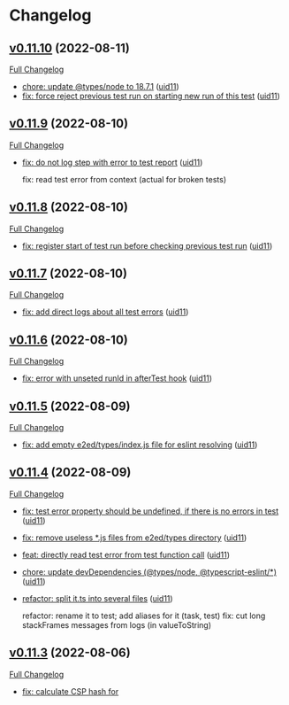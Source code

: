 # Changelog

## [v0.11.10](https://github.com/joomcode/e2ed/tree/v0.11.10) (2022-08-11)

[Full Changelog](https://github.com/joomcode/e2ed/compare/v0.11.9...v0.11.10)

- [chore: update @types/node to 18.7.1](https://github.com/joomcode/e2ed/commit/fe4c8bd1c6bb3b6749a03ee47f64c08ed662010b) ([uid11](https://github.com/uid11))
- [fix: force reject previous test run on starting new run of this test](https://github.com/joomcode/e2ed/commit/63aeb816b012e7d4a272a900c79d1a3d9975b802) ([uid11](https://github.com/uid11))

## [v0.11.9](https://github.com/joomcode/e2ed/tree/v0.11.9) (2022-08-10)

[Full Changelog](https://github.com/joomcode/e2ed/compare/v0.11.8...v0.11.9)

- [fix: do not log step with error to test report](https://github.com/joomcode/e2ed/commit/a6ea096a2ab91992fd1692f791024d68828c4612) ([uid11](https://github.com/uid11))

  fix: read test error from context (actual for broken tests)

## [v0.11.8](https://github.com/joomcode/e2ed/tree/v0.11.8) (2022-08-10)

[Full Changelog](https://github.com/joomcode/e2ed/compare/v0.11.7...v0.11.8)

- [fix: register start of test run before checking previous test run](https://github.com/joomcode/e2ed/commit/7a1ef5f36f7f85a9cc205eff78c8d304ff54875a) ([uid11](https://github.com/uid11))

## [v0.11.7](https://github.com/joomcode/e2ed/tree/v0.11.7) (2022-08-10)

[Full Changelog](https://github.com/joomcode/e2ed/compare/v0.11.6...v0.11.7)

- [fix: add direct logs about all test errors](https://github.com/joomcode/e2ed/commit/9536257cfc9c32ce2439bdc469f680113b1ad3b5) ([uid11](https://github.com/uid11))

## [v0.11.6](https://github.com/joomcode/e2ed/tree/v0.11.6) (2022-08-10)

[Full Changelog](https://github.com/joomcode/e2ed/compare/v0.11.5...v0.11.6)

- [fix: error with unseted runId in afterTest hook](https://github.com/joomcode/e2ed/commit/11f1f06a20797f4cb173e18fa4bea161ab6b85f0) ([uid11](https://github.com/uid11))

## [v0.11.5](https://github.com/joomcode/e2ed/tree/v0.11.5) (2022-08-09)

[Full Changelog](https://github.com/joomcode/e2ed/compare/v0.11.4...v0.11.5)

- [fix: add empty e2ed/types/index.js file for eslint resolving](https://github.com/joomcode/e2ed/commit/070e45adf52954f45468887e0d0c6558f8880571) ([uid11](https://github.com/uid11))

## [v0.11.4](https://github.com/joomcode/e2ed/tree/v0.11.4) (2022-08-09)

[Full Changelog](https://github.com/joomcode/e2ed/compare/v0.11.3...v0.11.4)

- [fix: test error property should be undefined, if there is no errors in test](https://github.com/joomcode/e2ed/commit/7e5700c2b02105325898c51e55601c92d6174c65) ([uid11](https://github.com/uid11))
- [fix: remove useless \*.js files from e2ed/types directory](https://github.com/joomcode/e2ed/commit/cc692e8d85ae95640749b84bb78e6c0724e465b1) ([uid11](https://github.com/uid11))
- [feat: directly read test error from test function call](https://github.com/joomcode/e2ed/commit/bf28ba80183ab55bd3a93e6e5a6547671db0faf0) ([uid11](https://github.com/uid11))
- [chore: update devDependencies (@types/node, @typescript-eslint/\*)](https://github.com/joomcode/e2ed/commit/f020bec4f475bac5a3ef947ad8c42b99230c75c1) ([uid11](https://github.com/uid11))
- [refactor: split it.ts into several files](https://github.com/joomcode/e2ed/commit/cf9083ba7c7b2cf46443697b5494cb0c3d3dfd4a) ([uid11](https://github.com/uid11))

  refactor: rename it to test; add aliases for it (task, test)
  fix: cut long stackFrames messages from logs (in valueToString)

## [v0.11.3](https://github.com/joomcode/e2ed/tree/v0.11.3) (2022-08-06)

[Full Changelog](https://github.com/joomcode/e2ed/compare/v0.11.2...v0.11.3)

- [fix: calculate CSP hash for <script> and <style> from content](https://github.com/joomcode/e2ed/commit/0a128f47838fce9233cd54338a6aeb1fb14c0bde) ([uid11](https://github.com/uid11))

## [v0.11.2](https://github.com/joomcode/e2ed/tree/v0.11.2) (2022-08-05)

[Full Changelog](https://github.com/joomcode/e2ed/compare/v0.11.1...v0.11.2)

- [chore: update TestCafe to 1.20.0](https://github.com/joomcode/e2ed/commit/768f3b5c1c08b6d6deb0de7dfb000e42aa2c5030) ([uid11](https://github.com/uid11))

  fix: TypeScript errors in new version

- [fix: error with test of unmockApiRoute function](https://github.com/joomcode/e2ed/commit/cec20065f71bb5d55c59502e087b1f5c18fed783) ([uid11](https://github.com/uid11))
- [Merge pull request #1 from joomcode/WEB-5540](https://github.com/joomcode/e2ed/commit/d05ba82c2ce80c71a78ebea20c981489d21b9ca0) ([uid11](https://github.com/uid11))

  fix: error with TestCafe context in mockApiRoute function

- [fix: error with TestCafe context in mockApiRoute function](https://github.com/joomcode/e2ed/commit/0a13def3380cc88168b771a36e23405689f3a0e5) ([uid11](https://github.com/uid11))
- [chore: update devDependencies (eslint, etc)](https://github.com/joomcode/e2ed/commit/4055388812dbe1d457d7e7ceefcfc9ac8d963fd9) ([uid11](https://github.com/uid11))
- [feat: turn on strict rules from @typescript-eslint](https://github.com/joomcode/e2ed/commit/0b79797e7c627042adc851145846021b7396c9f8) ([uid11](https://github.com/uid11))
- [feat: turn on additional tsconfig strict rules](https://github.com/joomcode/e2ed/commit/ed53bc96151921a9a4612b058f60b4260a5aaa83) ([uid11](https://github.com/uid11))

  fix: TS errors

- [feat: rename doApiMock to mockApiRoute; add unmockApiRoute function](https://github.com/joomcode/e2ed/commit/f629161ccb080f89ba335fb71ff5d500d7d626bd) ([uid11](https://github.com/uid11))
- [fix: rename doApiMock to mockApi; add logs to mockApi function](https://github.com/joomcode/e2ed/commit/eb7770403bbe30825bf3ba152c3bcd732167c7a4) ([uid11](https://github.com/uid11))

## [v0.11.1](https://github.com/joomcode/e2ed/tree/v0.11.1) (2022-07-17)

[Full Changelog](https://github.com/joomcode/e2ed/compare/v0.11.0...v0.11.1)

- [chore: update devDependencies (eslint, @types/node)](https://github.com/joomcode/e2ed/commit/bb213f30afa4fd6e5d41043e2f841730acf21244) ([uid11](https://github.com/uid11))
- [fix: use headers field instead of requestHeaders for http.request](https://github.com/joomcode/e2ed/commit/9e6b6455ce12e8fd8d6fee0aea87f3592bc0a766) ([uid11](https://github.com/uid11))

## [v0.11.0](https://github.com/joomcode/e2ed/tree/v0.11.0) (2022-07-13)

[Full Changelog](https://github.com/joomcode/e2ed/compare/v0.10.18...v0.11.0)

- [feat: add action switchToIframe (native TestCafe action)](https://github.com/joomcode/e2ed/commit/3fbdfe6a6a403f9407efd8c0545e73213e0a13e2) ([uid11](https://github.com/uid11))
- [refactor: use Request/Response types from API routes in util/request](https://github.com/joomcode/e2ed/commit/1714f883f9e207a76cc625ef4fadd7607b04fa73) ([uid11](https://github.com/uid11))
- [chore: update devDependencies (@typescript-eslint/\*)](https://github.com/joomcode/e2ed/commit/cea7345831768abe08748023d43819f6aa831138) ([uid11](https://github.com/uid11))
- [refactor: use Request and Response types from ApiRoute for doApiMock](https://github.com/joomcode/e2ed/commit/47222b02c133b9753e05b1ca104615d108f4f63a) ([uid11](https://github.com/uid11))
- [fix: rename PARAMS, REQUEST and RESPONSE key types](https://github.com/joomcode/e2ed/commit/64d01e991c15c246b2c762a86eae8552321dba91) ([uid11](https://github.com/uid11))
- [feat: add Request and Response types to API routes](https://github.com/joomcode/e2ed/commit/993f1506f3c803986298c630dcf0dab7adc1db5e) ([uid11](https://github.com/uid11))
- [fix: remove code from index files (except exports)](https://github.com/joomcode/e2ed/commit/756ff78688ddfc8ef506e3b6ba02426a343d217c) ([uid11](https://github.com/uid11))
- [feat: add checks for method, query and url for doApiMock](https://github.com/joomcode/e2ed/commit/a5636948b1e2bbcf5beae7e0ce1f8784a6aff33c) ([uid11](https://github.com/uid11))
- [feat: extends Request and Response types](https://github.com/joomcode/e2ed/commit/fee521c464676f5bdfc5fc4126f696d189bb668c) ([uid11](https://github.com/uid11))

  Also add method, query and url to doApiMock request

- [chore: update @types/node](https://github.com/joomcode/e2ed/commit/85a4b83f5bf38554bfd63b0993c79aa4131a9f6d) ([uid11](https://github.com/uid11))

## [v0.10.18](https://github.com/joomcode/e2ed/tree/v0.10.18) (2022-07-06)

[Full Changelog](https://github.com/joomcode/e2ed/compare/v0.10.17...v0.10.18)

- [fix: add the ability to put additional dependencies in the image through npm i](https://github.com/joomcode/e2ed/commit/55b1d9ac358240bd3596e83d65ca96a3325431ea) ([uid11](https://github.com/uid11))
- [chore: update devDependencies (eslint, @types/node, @typescript-eslint/\*, etc)](https://github.com/joomcode/e2ed/commit/6b3b11f3c74229e005796a56518afac22595cef7) ([uid11](https://github.com/uid11))

## [v0.10.17](https://github.com/joomcode/e2ed/tree/v0.10.17) (2022-06-29)

[Full Changelog](https://github.com/joomcode/e2ed/compare/v0.10.16...v0.10.17)

- [chore: update devDependencies (@typescript-eslint/\*)](https://github.com/joomcode/e2ed/commit/06a74ee4a372258d63dd2a0f102fb6487bc5ce8b) ([uid11](https://github.com/uid11))
- [feat: add runtime tests for doApiMock function](https://github.com/joomcode/e2ed/commit/843f4fabfaa1dc0c3bf0c83b44c4f28e9affd64c) ([uid11](https://github.com/uid11))

  Fix comparing of request's method
  Fix doApiMock types
  Refactor Request and Response types

- [feat: add base version of doApiMock](https://github.com/joomcode/e2ed/commit/06213d6955b4d8911a08d4f9b30c21d0311711ec) ([uid11](https://github.com/uid11))

  refactor: use request and response instead of input and output
  refactor: move userland types checks inside of e2ed
  fix: remove E2ED_API_ORIGIN environment variable

## [v0.10.16](https://github.com/joomcode/e2ed/tree/v0.10.16) (2022-06-27)

[Full Changelog](https://github.com/joomcode/e2ed/compare/v0.10.15...v0.10.16)

- [fix: invert check messages in assert functions](https://github.com/joomcode/e2ed/commit/56d3e995343aceea508c8966fe0106cc0f646e12) ([uid11](https://github.com/uid11))

## [v0.10.15](https://github.com/joomcode/e2ed/tree/v0.10.15) (2022-06-27)

[Full Changelog](https://github.com/joomcode/e2ed/compare/v0.10.14...v0.10.15)

- [fix: userland types checks for project with option skipLibCheck = true](https://github.com/joomcode/e2ed/commit/f03eef3bc4cc19fe22bcd3a37b3082f071ad40ee) ([uid11](https://github.com/uid11))

## [v0.10.14](https://github.com/joomcode/e2ed/tree/v0.10.14) (2022-06-27)

[Full Changelog](https://github.com/joomcode/e2ed/compare/v0.10.13...v0.10.14)

- [chore: update devDependencies (typescript, eslint, prettier, etc)](https://github.com/joomcode/e2ed/commit/7ac8454762e3dfac51ef6f85875d9daf0938c650) ([uid11](https://github.com/uid11))
- [feat: move external types checks inside the e2ed package](https://github.com/joomcode/e2ed/commit/cb07fb441c00ff46e4a1c692a6f8c790b4e79c6e) ([uid11](https://github.com/uid11))
- [feat: add mandatory message to assert functions; use const enums](https://github.com/joomcode/e2ed/commit/280b3ea89c03a7bd98bb1c8eb3f41b085f6625e5) ([uid11](https://github.com/uid11))

  We switch to const enums again by turning on the preserveConstEnums tsconfig-option
  (and also turns on the useDefineForClassFields option).

## [v0.10.13](https://github.com/joomcode/e2ed/tree/v0.10.13) (2022-06-04)

[Full Changelog](https://github.com/joomcode/e2ed/compare/v0.10.12...v0.10.13)

- [fix: do not take screenshots during log event](https://github.com/joomcode/e2ed/commit/b908b4ef2eb9c92ffd89c2621661dddd79c02aab) ([uid11](https://github.com/uid11))

## [v0.10.12](https://github.com/joomcode/e2ed/tree/v0.10.12) (2022-06-04)

[Full Changelog](https://github.com/joomcode/e2ed/compare/v0.10.11...v0.10.12)

- [chore: update TestCafe to 1.19.0](https://github.com/joomcode/e2ed/commit/dbb7445205f9c352870238a74a4c993800020db9) ([uid11](https://github.com/uid11))

## [v0.10.11](https://github.com/joomcode/e2ed/tree/v0.10.11) (2022-06-04)

[Full Changelog](https://github.com/joomcode/e2ed/compare/v0.10.10...v0.10.11)

- [chore: restore TestCafe@1.18.6](https://github.com/joomcode/e2ed/commit/7ebaae60e95d2ae1ffdcd51551a97881ead821fa) ([uid11](https://github.com/uid11))
- [chore: update devDependencies (eslint, typescript, @types/node)](https://github.com/joomcode/e2ed/commit/4fd9ac377654536cbe39e527bd5dcc9f5cec2ac4) ([uid11](https://github.com/uid11))
- [fix: remove environment variable E2ED_NAVIGATE_STABILIZATION_INTERVAL](https://github.com/joomcode/e2ed/commit/5742571cdb9f1d8279ab9ceaaa8ebdb016b252c2) ([uid11](https://github.com/uid11))
- [fix: support TS 4.4](https://github.com/joomcode/e2ed/commit/8bcc87af740ea03659c7420d0e1358e75ee27a70) ([uid11](https://github.com/uid11))

## [v0.10.10](https://github.com/joomcode/e2ed/tree/v0.10.10) (2022-05-31)

[Full Changelog](https://github.com/joomcode/e2ed/compare/v0.10.9...v0.10.10)

- [chore: update TestCafe to 1.19.0 (i.e. testcafe-without-typecheck)](https://github.com/joomcode/e2ed/commit/78e42b65b07aae9d8f236c3f0b999e60edd4f270) ([uid11](https://github.com/uid11))
- [chore: update devDependencies (@typescript-eslint/\*, etc)](https://github.com/joomcode/e2ed/commit/80e40977cac93b9e6db23d16a0c89f1ba4e8fba0) ([uid11](https://github.com/uid11))
- [feat: read e2ed startTime from e2ed/configurator](https://github.com/joomcode/e2ed/commit/988efa8b1fc8c56aefa9c06391fe418df1ce2500) ([uid11](https://github.com/uid11))
- [feat: support second argument in Error constructor (cause field)](https://github.com/joomcode/e2ed/commit/28865efc2734dd58c5b325d7ee2123b15bb8ba21) ([uid11](https://github.com/uid11))

## [v0.10.9](https://github.com/joomcode/e2ed/tree/v0.10.9) (2022-05-26)

[Full Changelog](https://github.com/joomcode/e2ed/compare/v0.10.8...v0.10.9)

- [feat: add createTestId utility for creating locators](https://github.com/joomcode/e2ed/commit/70ab9b95ca7567f85e82222a47eb6915a6a2721c) ([uid11](https://github.com/uid11))

## [v0.10.8](https://github.com/joomcode/e2ed/tree/v0.10.8) (2022-05-25)

[Full Changelog](https://github.com/joomcode/e2ed/compare/v0.10.7...v0.10.8)

- [feat: add parameters pageStabilizationInterval to config and pages](https://github.com/joomcode/e2ed/commit/831453808644a2b8b3289ef4a6c141b31b33a548) ([uid11](https://github.com/uid11))

  This setting overrides the E2ED_NAVIGATE_STABILIZATION_INTERVAL environment variable.
  In addition, this setting can be overridden on a specific page.

## [v0.10.7](https://github.com/joomcode/e2ed/tree/v0.10.7) (2022-05-24)

[Full Changelog](https://github.com/joomcode/e2ed/compare/v0.10.6...v0.10.7)

- [chore: update TypeScript to 4.7.2](https://github.com/joomcode/e2ed/commit/d26960f23948d37b1a7ebd9e4622c12652597249) ([uid11](https://github.com/uid11))

  Fixed two bugs that occurred with computed class properties not initialized in the constructor.

- [feat: write commit body to CHANGELOG.md](https://github.com/joomcode/e2ed/commit/493fafad74165856447726c09379a6f51891d380) ([uid11](https://github.com/uid11))

  The commit body (if any) is displayed in the CHANGELOG.md under the link to commit.

- [feat: add field maxRetriesCountInDocker to userland config](https://github.com/joomcode/e2ed/commit/a1493a4195f6dff771aeeffd84925482314aa48f) ([uid11](https://github.com/uid11))
- [chore: update devDependencies (@typescript-eslint/\*)](https://github.com/joomcode/e2ed/commit/d31dad9a1d1e19e2a89c1e4c5b8b11203397a974) ([uid11](https://github.com/uid11))
- [feat: add testTimeot parameter to test options](https://github.com/joomcode/e2ed/commit/d570653117ef5cd687616ef67c4cb2783bfc8ed6) ([uid11](https://github.com/uid11))
- [fix: sanitize JSON string for report (use character entity reference instead of < and >)](https://github.com/joomcode/e2ed/commit/8865f065d98c98e07e04d509250c6722db356246) ([uid11](https://github.com/uid11))
- [feat: export all stuff for config from separate module](https://github.com/joomcode/e2ed/commit/3222f43059885c582ad2bc2a4380e8d967e2fbd9) ([uid11](https://github.com/uid11))
- [chore: update devDependencies (eslint, @types/node)](https://github.com/joomcode/e2ed/commit/e927b00bb014a8a1d399756b8e66c998d13bd64a) ([uid11](https://github.com/uid11))
- [fix: export enum instead of const enum (for projects with isolatedModules)](https://github.com/joomcode/e2ed/commit/cd1a56e9ac49fa6cbc73696a7a57414e4a6a156e) ([uid11](https://github.com/uid11))

## [v0.10.6](https://github.com/joomcode/e2ed/tree/v0.10.6) (2022-05-19)

[Full Changelog](https://github.com/joomcode/e2ed/compare/v0.10.5...v0.10.6)

- [docs: fix repository links in CHANGELOG.md (joomcode instead of uid11)](https://github.com/joomcode/e2ed/commit/2a9a8bccd894797503a8768b3ca06f93cc40f935) ([uid11](https://github.com/uid11))

## [v0.10.5](https://github.com/joomcode/e2ed/tree/v0.10.5) (2022-05-19)

[Full Changelog](https://github.com/joomcode/e2ed/compare/v0.10.4...v0.10.5)

- [feat: add commits author name to CHANGELOG.md](https://github.com/joomcode/e2ed/commit/1a1ddeb6b0be414c270fc0acd5ecd3b11c564381) ([uid11](https://github.com/uid11))
- [chore: replace repository to joomcode](https://github.com/joomcode/e2ed/commit/6d1ef97293f6c8b5a45bb262b0c181b8b6a51f77) ([uid11](https://github.com/uid11))
- [docs: add pull request template](https://github.com/joomcode/e2ed/commit/dba38b05517ddd977dd179c4c80a1d53f9c1c906) ([uid11](https://github.com/uid11))
- [docs: add issue templates](https://github.com/joomcode/e2ed/commit/d151fa37fee418772f402f358cb35e23cf2131c9) ([uid11](https://github.com/uid11))

## [v0.10.4](https://github.com/joomcode/e2ed/tree/v0.10.4) (2022-05-18)

[Full Changelog](https://github.com/joomcode/e2ed/compare/v0.10.3...v0.10.4)

- [chore: update devDependencies (@typescript-eslint/\*, etc)](https://github.com/joomcode/e2ed/commit/d59decc4fe8363e5a29dc332bfe2336a64c6c3ce)
- [docs: add CONTRIBUTING.md to the project](https://github.com/joomcode/e2ed/commit/78d284e02506976587806e389d15dc37d218689f)
- [chore: add Contributor Covenant badge to README.md](https://github.com/joomcode/e2ed/commit/e350b77c8c0554e88ca3d66a020c633c8759367d)
- [chore: add Contributor Covenant CODE_OF_CONDUCT.md](https://github.com/joomcode/e2ed/commit/68430a8d570a66c3f9705e01ef1a12a0a89463aa)
- [chore: update @types/node to 17.0.33](https://github.com/joomcode/e2ed/commit/44f488a63fb07cbb57c8a356a38f16da1d8b7f14)
- [docs: clarify the package description (that the package is a testing framework)](https://github.com/joomcode/e2ed/commit/ef04893bc2728def2f0d77eda8fa504963e84e1d)
- [feat: add check that there is exactly one test in each test file](https://github.com/joomcode/e2ed/commit/8430ad18b18b7837e55b608dd2a7cc2296876de4)

## [v0.10.3](https://github.com/joomcode/e2ed/tree/v0.10.3) (2022-05-11)

[Full Changelog](https://github.com/joomcode/e2ed/compare/v0.10.2...v0.10.3)

- [fix: internal type tests should not run in runtime](https://github.com/joomcode/e2ed/commit/6398032682a6783daaf593c253199fd8d521dd09)
- [chore: update @types/node to 17.0.32](https://github.com/joomcode/e2ed/commit/1ee3cba41489f8f92db40b428345c064bd4b683f)
- [fix: navigateToPage/assertPage arguments types for pageParams=undefined](https://github.com/joomcode/e2ed/commit/9c81454ee745b8f568aeaa8d761c2d6de5856c7e)
- [chore: update devDependencies (@typescript-eslint/\*)](https://github.com/joomcode/e2ed/commit/8762a09c861cfb83fcf738f640bc6543fff4fcf6)
- [feat: clarify route types and add full tests for it](https://github.com/joomcode/e2ed/commit/7f90fb5fc395338f1277acf96f7ccabafc19b0dc)
- [chore: update husky to 8.0.1](https://github.com/joomcode/e2ed/commit/a65f67c5324535a08acc12e2e12adc844540821b)
- [feat: add one more example of entity and route](https://github.com/joomcode/e2ed/commit/374650d87facbf3db7c69e86481e59291687d6f3)
- [feat: add test of ESM exports (function createTestCafe from e2ed/testcafe)](https://github.com/joomcode/e2ed/commit/50ec9192d4f95581038478787c5e9f8fef8b025b)

## [v0.10.2](https://github.com/joomcode/e2ed/tree/v0.10.2) (2022-05-08)

[Full Changelog](https://github.com/joomcode/e2ed/compare/v0.10.1...v0.10.2)

- [feat: add e2ed/testcafe export with supporting both commonjs and esm](https://github.com/joomcode/e2ed/commit/2bc670136f4781ba4992fc72675ad2221003fc37)
- [chore: update eslint to 8.15.0](https://github.com/joomcode/e2ed/commit/dce832da2ca449094262bee469852f55f4109b2c)
- [fix: rename utility type PageClass to PageClassType](https://github.com/joomcode/e2ed/commit/6e106afe8dfba0b8af3072d028250d3471338129)

## [v0.10.1](https://github.com/joomcode/e2ed/tree/v0.10.1) (2022-05-06)

[Full Changelog](https://github.com/joomcode/e2ed/compare/v0.10.0...v0.10.1)

- [fix: remove Awaited utility type for supporting TypeScript 4.4](https://github.com/joomcode/e2ed/commit/bc6666bb64787e770f7e06e5ed0b1b1b0c749938)

## [v0.10.0](https://github.com/joomcode/e2ed/tree/v0.10.0) (2022-05-06)

[Full Changelog](https://github.com/joomcode/e2ed/compare/v0.9.17...v0.10.0)

- [feat: global refactoring of pageObjects, routes and actions](https://github.com/joomcode/e2ed/commit/de01d0520478ecef0d721f2921d0318c838d40bf)
- [chore: update devDependencies (@types/node, etc)](https://github.com/joomcode/e2ed/commit/0194e90c55a8fd1bf2c011d49ff1d159dc6ac9d0)

## [v0.9.17](https://github.com/joomcode/e2ed/tree/v0.9.17) (2022-04-28)

[Full Changelog](https://github.com/joomcode/e2ed/compare/v0.9.16...v0.9.17)

- [chore: update devDependencies (typescript and @types/node)](https://github.com/joomcode/e2ed/commit/bc205f854e01ebb7efacde50eaa0ba9c8eb88ae4)
- [fix: run AFTER_TESTS script even when tests fails](https://github.com/joomcode/e2ed/commit/c5d7473afe3f889358e46d90f23f503eb55405fb)
- [chore: update devDependencies (@typescript-eslint/..., etc)](https://github.com/joomcode/e2ed/commit/1aa15b02fd0b7dde4bceff5f72df5a7ce238f416)
- [feat: more detailed options for launching an e2ed container](https://github.com/joomcode/e2ed/commit/af28c2a4e8b4850f20af3f9cba0e31c7b8938c62)

## [v0.9.16](https://github.com/joomcode/e2ed/tree/v0.9.16) (2022-04-23)

[Full Changelog](https://github.com/joomcode/e2ed/compare/v0.9.15...v0.9.16)

- [fix: runEnvironment for TestCafe subprocesses (read from environment variable)](https://github.com/joomcode/e2ed/commit/a85421992fd0909c5d3d3cdec1f67c2dba7f9ac8)

## [v0.9.15](https://github.com/joomcode/e2ed/tree/v0.9.15) (2022-04-23)

[Full Changelog](https://github.com/joomcode/e2ed/compare/v0.9.14...v0.9.15)

- [feat: use runEnvironment constant instead of environment variable (in config)](https://github.com/joomcode/e2ed/commit/082e935f54fe3fe1848c0c1d9832884c039ccffd)
- [chore: update eslint to 8.14.0](https://github.com/joomcode/e2ed/commit/2059dadbbd323aeae60de7580d6be674bc654bb4)
- [refactor: rename main bin files to uniform names](https://github.com/joomcode/e2ed/commit/153b53a44afadad5bbd56f72ec9a4eb4734b10c3)

## [v0.9.14](https://github.com/joomcode/e2ed/tree/v0.9.14) (2022-04-20)

[Full Changelog](https://github.com/joomcode/e2ed/compare/v0.9.13...v0.9.14)

- [docs: add description for testLogsFileName config field in README.md](https://github.com/joomcode/e2ed/commit/6a489abb49a6e5bcee897ad5c97e82963433bc1b)

## [v0.9.13](https://github.com/joomcode/e2ed/tree/v0.9.13) (2022-04-20)

[Full Changelog](https://github.com/joomcode/e2ed/compare/v0.9.12...v0.9.13)

- [fix: turn off colors inspect option for log messages](https://github.com/joomcode/e2ed/commit/485d010550104227a91a0a6b8aa56aac5c0045fa)
- [fix: use separate tmp directory for compiling e2ed/config.ts](https://github.com/joomcode/e2ed/commit/2572b6fe587810038de39ccf8fb31e8c6d7f6ed0)
- [feat: add field testLogsFileName to e2ed config](https://github.com/joomcode/e2ed/commit/14c2ac79add2cd0a6e2da56fc3ec30ad7ac6aa2c)

## [v0.9.12](https://github.com/joomcode/e2ed/tree/v0.9.12) (2022-04-18)

[Full Changelog](https://github.com/joomcode/e2ed/compare/v0.9.11...v0.9.12)

- [chore: update devDependencies (@typescript-eslint/..., @types/node)](https://github.com/joomcode/e2ed/commit/1f73bf5e57560e8c8f4344b4c78bc5d9f4846fae)
- [feat: move default config fields directly to e2ed/config.ts](https://github.com/joomcode/e2ed/commit/b04afd026c3fa1d76a596d2576f0bbe57a717790)

## [v0.9.11](https://github.com/joomcode/e2ed/tree/v0.9.11) (2022-04-18)

[Full Changelog](https://github.com/joomcode/e2ed/compare/v0.9.10...v0.9.11)

- [chore: update testcafe-without-typecheck to 1.18.6-rc.1](https://github.com/joomcode/e2ed/commit/a8523ef58d28d181e86259936d0d0555cb8b2aac)
- [feat: add reportFileName/liteReportFileName config fields insted of E2ED_REPORT_NAME](https://github.com/joomcode/e2ed/commit/0a2b33c45dfead776d50c6dd7e7051960515397f)
- [feat: remove E2ED_HIDE_LOGS environment variable](https://github.com/joomcode/e2ed/commit/1772c575c7d4a7cf20bb913b14d7ec9cffcc5528)

## [v0.9.10](https://github.com/joomcode/e2ed/tree/v0.9.10) (2022-04-14)

[Full Changelog](https://github.com/joomcode/e2ed/compare/v0.9.9...v0.9.10)

- [chore: update @types/node to 17.0.24](https://github.com/joomcode/e2ed/commit/bf3d9e635257dfa53f1bfe4859eeef0d74e2c58f)
- [fix: TypeScript error on compiling e2ed/config.ts (add @types/node)](https://github.com/joomcode/e2ed/commit/df9e8aa4e587c01ec72c5d52981439b36da7be66)
- [fix: skip headers with undefined value in request function](https://github.com/joomcode/e2ed/commit/08874f808dc8c79850e8536fa11b2d15f26dadbf)

## [v0.9.9](https://github.com/joomcode/e2ed/tree/v0.9.9) (2022-04-13)

[Full Changelog](https://github.com/joomcode/e2ed/compare/v0.9.8...v0.9.9)

- [chore: temporary remove npm audit check (because of package "async")](https://github.com/joomcode/e2ed/commit/a9cefba645f117b1fca196b2026b034673f42e8e)
- [fix: path to report.json for run with retries](https://github.com/joomcode/e2ed/commit/21fe0d3abb428c506135f92c0f0e8b5191db6e4d)

## [v0.9.8](https://github.com/joomcode/e2ed/tree/v0.9.8) (2022-04-12)

[Full Changelog](https://github.com/joomcode/e2ed/compare/v0.9.7...v0.9.8)

- [chore: update devDependencies (@typescript-eslint/...)](https://github.com/joomcode/e2ed/commit/91bd275365407f42ffff1b31c521ef36ba3569f2)
- [refactor: cut runWithRetries into several functions](https://github.com/joomcode/e2ed/commit/1f65fc1e97d006c8fd6ae6cd6a7b5d2328882ba5)

## [v0.9.7](https://github.com/joomcode/e2ed/tree/v0.9.7) (2022-04-11)

[Full Changelog](https://github.com/joomcode/e2ed/compare/v0.9.6...v0.9.7)

- [fix: reexport createTestCafe from testcafe-without-typecheck](https://github.com/joomcode/e2ed/commit/4397a4c010d98fb86ddcc2d60bae34a1f3f66972)
- [chore: update eslint to 8.13.0](https://github.com/joomcode/e2ed/commit/f593f6bb9bafef36cf1b3b4c7a9c95b8ef78ecf3)
- [chore: use node: imports instead of bare node imports](https://github.com/joomcode/e2ed/commit/92b949a33aacd9d649b2a322fe1bfa3a90702f3f)
- [chore: update devDependencies (@typescript-eslint/\*, ...)](https://github.com/joomcode/e2ed/commit/a859e2a44872ab12bce05a6d968de3e2c0e18f3d)
- [fix: turn on unofficial strict mode in shell scripts](https://github.com/joomcode/e2ed/commit/0e9cf810e2e2756698e192a9e1825de7b9f4eb22)

## [v0.9.6](https://github.com/joomcode/e2ed/tree/v0.9.6) (2022-04-03)

[Full Changelog](https://github.com/joomcode/e2ed/compare/v0.9.5...v0.9.6)

- [chore: update TestCafe to 1.18.5](https://github.com/joomcode/e2ed/commit/4735e1b096086d72baf84d3f9a9a2fcf028bedbb)
- [chore: update devDependencies (eslint, prettier, typescript...)](https://github.com/joomcode/e2ed/commit/3e7c635b623ab4ac1d4693af9b31d8566dff8a38)

## [v0.9.5](https://github.com/joomcode/e2ed/tree/v0.9.5) (2022-03-24)

[Full Changelog](https://github.com/joomcode/e2ed/compare/v0.9.4...v0.9.5)

- [fix: typo in check-all command (npm audio instead of npm audit)](https://github.com/joomcode/e2ed/commit/355ad2f5a47303ae84b46dc698605827621d881c)
- [chore: update devDependencies; fix audit issues (by npm audit)](https://github.com/joomcode/e2ed/commit/4b969d8980c01d29ff3c50b00e6d48b45de58c08)

## [v0.9.4](https://github.com/joomcode/e2ed/tree/v0.9.4) (2022-03-23)

[Full Changelog](https://github.com/joomcode/e2ed/compare/v0.9.3...v0.9.4)

- [fix: explicitly export failed test run statuses](https://github.com/joomcode/e2ed/commit/e4ef1c51ea04aa98ac5942692058d7f58c6288c0)

## [v0.9.3](https://github.com/joomcode/e2ed/tree/v0.9.3) (2022-03-23)

[Full Changelog](https://github.com/joomcode/e2ed/compare/v0.9.2...v0.9.3)

- [feat: add explicit exit status for local run and run in docker](https://github.com/joomcode/e2ed/commit/9fc013569a36638c915076372ffd11d410671744)

## [v0.9.2](https://github.com/joomcode/e2ed/tree/v0.9.2) (2022-03-22)

[Full Changelog](https://github.com/joomcode/e2ed/compare/v0.9.1...v0.9.2)

- [feat: support skipping of all tests](https://github.com/joomcode/e2ed/commit/2db1ec06c54f5b0f448724b83ca91de5c4d8a99b)

## [v0.9.1](https://github.com/joomcode/e2ed/tree/v0.9.1) (2022-03-22)

[Full Changelog](https://github.com/joomcode/e2ed/compare/v0.9.0...v0.9.1)

- [feat: support skipped tests](https://github.com/joomcode/e2ed/commit/f565c8f7e5406da1222cc419d1ab0c7bfa2049ba)
- [feat: add local e2ed/overrideConfig.ts for overriding userland config](https://github.com/joomcode/e2ed/commit/e49e6b997ffecab28d598c5187dd5055dc5aeb05)
- [chore: update devDependencies (@typescript-eslint/...); temporary remove npm audit](https://github.com/joomcode/e2ed/commit/7efdf2be6bea55d2b514da3c691caa3d55d364c5)
- [feat: save startInfo in report as object; read concurrency from config](https://github.com/joomcode/e2ed/commit/b5a8cd5fbbef061101c1375472eb32ab4989b066)

## [v0.9.0](https://github.com/joomcode/e2ed/tree/v0.9.0) (2022-03-20)

[Full Changelog](https://github.com/joomcode/e2ed/compare/v0.8.26...v0.9.0)

- [feat: use userland e2ed/config.ts instead of e2ed/config.json](https://github.com/joomcode/e2ed/commit/e642776bb7b0eb3e5b2429c18014590587dd9a6d)
- [feat: separate userlandConfig; use getFullConfig instead of direct import](https://github.com/joomcode/e2ed/commit/a897e2dae56bb431b0459d9d22aba06a88a441b3)
- [feat: add compiling of userland config.ts](https://github.com/joomcode/e2ed/commit/010d86300d58866338f2d445e9b0556278361569)
- [chore: update prettier to 2.6.0](https://github.com/joomcode/e2ed/commit/2ba157cd90bef4ed0ce3f0c534690b3d3d2199f6)

## [v0.8.26](https://github.com/joomcode/e2ed/tree/v0.8.26) (2022-03-15)

[Full Changelog](https://github.com/joomcode/e2ed/compare/v0.8.25...v0.8.26)

- [chore: update devDependencies (@typescript-eslint/...)](https://github.com/joomcode/e2ed/commit/7c3173fa66169e804b15231be731d935e97ecfad)
- [feat: add LogEventType.Assert for user assertions](https://github.com/joomcode/e2ed/commit/4054b6821a30d15ed5ee9936f9e5856441c12014)

## [v0.8.25](https://github.com/joomcode/e2ed/tree/v0.8.25) (2022-03-14)

[Full Changelog](https://github.com/joomcode/e2ed/compare/v0.8.24...v0.8.25)

- [feat: increase the maximum values of environment variables](https://github.com/joomcode/e2ed/commit/024c84a2f42af4949b5d8ee670967a65fc6f0688)

## [v0.8.24](https://github.com/joomcode/e2ed/tree/v0.8.24) (2022-03-14)

[Full Changelog](https://github.com/joomcode/e2ed/compare/v0.8.23...v0.8.24)

- [chore: update eslint to 8.11.0](https://github.com/joomcode/e2ed/commit/b47a446bbe268abfe77cf422bdf840139169d9b2)
- [feat: if all tests fail, reduce concurrency by half](https://github.com/joomcode/e2ed/commit/2f544dee762314bce27079b33a1e9139bbfb9ef5)

## [v0.8.23](https://github.com/joomcode/e2ed/tree/v0.8.23) (2022-03-11)

[Full Changelog](https://github.com/joomcode/e2ed/compare/v0.8.22...v0.8.23)

- [fix: use CLI parameter "browsers" from config for local run](https://github.com/joomcode/e2ed/commit/63489381a3084d1ee913a165b1d07aa90548370c)

## [v0.8.22](https://github.com/joomcode/e2ed/tree/v0.8.22) (2022-03-10)

[Full Changelog](https://github.com/joomcode/e2ed/compare/v0.8.21...v0.8.22)

- [chore: update devDependencies (@typescript-eslint/...)](https://github.com/joomcode/e2ed/commit/5a5c0a50950293160488280d728ea8b71cc80f05)
- [feat: add LogEventStatus; watch scroll in waitForInterfaceStabilization](https://github.com/joomcode/e2ed/commit/3be0f1740e1bc7956e23dcec2ebde96c92410e5e)

## [v0.8.21](https://github.com/joomcode/e2ed/tree/v0.8.21) (2022-03-03)

[Full Changelog](https://github.com/joomcode/e2ed/compare/v0.8.20...v0.8.21)

- [chore: update devDependencies (typescript, eslint, etc)](https://github.com/joomcode/e2ed/commit/a450ffc95b9ccc31386fefd0d5c61773fd38556f)

## [v0.8.20](https://github.com/joomcode/e2ed/tree/v0.8.20) (2022-02-22)

[Full Changelog](https://github.com/joomcode/e2ed/compare/v0.8.19...v0.8.20)

- [chore: update testcafe-without-typecheck to 1.18.4-rc.1](https://github.com/joomcode/e2ed/commit/a7a295ad94d37bce7915cfa7e17b99e00d8932c9)

## [v0.8.19](https://github.com/joomcode/e2ed/tree/v0.8.19) (2022-02-22)

[Full Changelog](https://github.com/joomcode/e2ed/compare/v0.8.18...v0.8.19)

- [chore: update devDependencies (@types/node, etc)](https://github.com/joomcode/e2ed/commit/d24b597863b3f9f1fb2599e0db0efc90fb1dc964)
- [feat: extract broken test runs in lite report to separate field](https://github.com/joomcode/e2ed/commit/49789762137e4f66eac0ac79347a45e7cf2aca80)

## [v0.8.18](https://github.com/joomcode/e2ed/tree/v0.8.18) (2022-02-19)

[Full Changelog](https://github.com/joomcode/e2ed/compare/v0.8.17...v0.8.18)

- [chore: update devDependencies (eslint-config-prettier)](https://github.com/joomcode/e2ed/commit/e906aa7ad9b355503ad0009ca6057c3b81379f0a)
- [fix: exit with correct status when run in docker](https://github.com/joomcode/e2ed/commit/b6a2a9e9fb81f6fa32510ceb5ba6f3f49cba8550)

## [v0.8.17](https://github.com/joomcode/e2ed/tree/v0.8.17) (2022-02-17)

[Full Changelog](https://github.com/joomcode/e2ed/compare/v0.8.16...v0.8.17)

- [feat: add setNativeDialogHandler action; add internal TestClientGlobal type](https://github.com/joomcode/e2ed/commit/dfb4ef2bf1ac0dc1a08dbc849e465d8df08a66ca)

## [v0.8.16](https://github.com/joomcode/e2ed/tree/v0.8.16) (2022-02-16)

[Full Changelog](https://github.com/joomcode/e2ed/compare/v0.8.15...v0.8.16)

- [fix: use correct test run status for TestRunDetails; add interval arg to reloadPage action](https://github.com/joomcode/e2ed/commit/656aad836f955a30353f4e343feceb794d960617)

## [v0.8.15](https://github.com/joomcode/e2ed/tree/v0.8.15) (2022-02-14)

[Full Changelog](https://github.com/joomcode/e2ed/compare/v0.8.14...v0.8.15)

- [chore: update development dependencies (eslint, etc)](https://github.com/joomcode/e2ed/commit/5db0ee18229d2ce10d1d17eea01142c33febf334)

## [v0.8.14](https://github.com/joomcode/e2ed/tree/v0.8.14) (2022-02-07)

[Full Changelog](https://github.com/joomcode/e2ed/compare/v0.8.13...v0.8.14)

- [feat: support query as string in request function](https://github.com/joomcode/e2ed/commit/5f48dbea81ee909720df13e5667e5a74d49ea80c)

## [v0.8.13](https://github.com/joomcode/e2ed/tree/v0.8.13) (2022-02-07)

[Full Changelog](https://github.com/joomcode/e2ed/compare/v0.8.12...v0.8.13)

- [feat: write lite JSON report after running all retries](https://github.com/joomcode/e2ed/commit/7ae71192266eba82749546a30c3f5eb41ad3e084)
- [feat: add retries list to report data (for lite report)](https://github.com/joomcode/e2ed/commit/b87276be9b29bf724381f9cb62bbc8eb045746c2)
- [chore: update @types/nodes](https://github.com/joomcode/e2ed/commit/0aa1f196a158397a0885c56831a16daa5cfc4bf5)
- [feat: add word Route to route files; remove unused getRunHashUnificator](https://github.com/joomcode/e2ed/commit/8b368edc375edf8174f207809fc58a4087135e12)

## [v0.8.12](https://github.com/joomcode/e2ed/tree/v0.8.12) (2022-02-03)

[Full Changelog](https://github.com/joomcode/e2ed/compare/v0.8.11...v0.8.12)

- [feat: rename routes (add Route to the end of route names)](https://github.com/joomcode/e2ed/commit/ecea29d74f488d96468bc9ee86c1948b225f2325)

## [v0.8.11](https://github.com/joomcode/e2ed/tree/v0.8.11) (2022-02-02)

[Full Changelog](https://github.com/joomcode/e2ed/compare/v0.8.10...v0.8.11)

- [fix: use debug port in docker only when E2ED_DEBUG is set](https://github.com/joomcode/e2ed/commit/5060b5db94a3f3aba37ffc395b0c0734d2780974)

## [v0.8.10](https://github.com/joomcode/e2ed/tree/v0.8.10) (2022-02-02)

[Full Changelog](https://github.com/joomcode/e2ed/compare/v0.8.9...v0.8.10)

- [feat: support 'before tests' and 'after tests' scripts](https://github.com/joomcode/e2ed/commit/efdaaf91b4807cb14840e8117bed3800bce3eea6)

## [v0.8.9](https://github.com/joomcode/e2ed/tree/v0.8.9) (2022-02-01)

[Full Changelog](https://github.com/joomcode/e2ed/compare/v0.8.8...v0.8.9)

- [chore: update testcafe-without-typecheck to 1.18.3-rc.1](https://github.com/joomcode/e2ed/commit/47ffdc832a7c76fac0d3d3cd11d855680742f812)
- [chore: update devDependencies (eslint, etc)](https://github.com/joomcode/e2ed/commit/eb98b5a5fed273b935dbce2787cf5b2dced15a5e)
- [fix: use file size instead of ctime for report.json](https://github.com/joomcode/e2ed/commit/6ac31ed175bcf000c447cfc9c5134604bbc7b153)

## [v0.8.8](https://github.com/joomcode/e2ed/tree/v0.8.8) (2022-01-25)

[Full Changelog](https://github.com/joomcode/e2ed/compare/v0.8.7...v0.8.8)

- [fix: fake use of getCspHash](https://github.com/joomcode/e2ed/commit/4c5b7f7fe53c47ec5284a01bb1f78d89b87c6c08)
- [chore: update TestCafe to 1.18.2](https://github.com/joomcode/e2ed/commit/05d44ffa81390ad33bb5177ebb255bf36c75e0df)
- [chore: update @types/node to 17.0.12](https://github.com/joomcode/e2ed/commit/6c0cb79cec56d4aaab038d92c5d9c39c540f9a39)
- [feat: supports direct imports from components, apiRoutes and pageRoutes](https://github.com/joomcode/e2ed/commit/327ad80318b4c975c1a7fd8fee6540bc01a38eba)

## [v0.8.7](https://github.com/joomcode/e2ed/tree/v0.8.7) (2022-01-24)

[Full Changelog](https://github.com/joomcode/e2ed/compare/v0.8.6...v0.8.7)

- [chore: update devDependencies and temporary remove npm audit](https://github.com/joomcode/e2ed/commit/cce33992fc5e74acd58c10574e12a6881c2772a2)
- [fix: tests should start without reports/report.json files](https://github.com/joomcode/e2ed/commit/321540df279f4c9fab331b753743172b988c4f6a)
- [chore: update devDependencies](https://github.com/joomcode/e2ed/commit/cea9e21ffb034960c57de01acffdb8ff1c051eb4)
- [feat: add package "exports" field; add argument to getLogContext](https://github.com/joomcode/e2ed/commit/0b69be966bae1f10f11169aeb17b2c1ebd66d821)

## [v0.8.6](https://github.com/joomcode/e2ed/tree/v0.8.6) (2022-01-11)

[Full Changelog](https://github.com/joomcode/e2ed/compare/v0.8.5...v0.8.6)

- [feat: use streams for writing files (HTML report and others)](https://github.com/joomcode/e2ed/commit/f3ef395c75a87116b75cbc17dd277990dd51f9ba)
- [feat: remove field "scripts" from published package.json](https://github.com/joomcode/e2ed/commit/03725b2d6682ce56f569c69515feb84dbed499f4)

## [v0.8.5](https://github.com/joomcode/e2ed/tree/v0.8.5) (2022-01-10)

[Full Changelog](https://github.com/joomcode/e2ed/compare/v0.8.4...v0.8.5)

- [chore: update @typescript-eslint/\*](https://github.com/joomcode/e2ed/commit/aed239d6242215ddb5771e8cdb293d6eb3da1ac5)
- [feat: remove shebang from TS bin files; print duration of report saving](https://github.com/joomcode/e2ed/commit/0ff011f06513219951c32fa2ef859190e1f47466)

## [v0.8.4](https://github.com/joomcode/e2ed/tree/v0.8.4) (2022-01-10)

[Full Changelog](https://github.com/joomcode/e2ed/compare/v0.8.3...v0.8.4)

- [refactor: move base client functions from global to script context](https://github.com/joomcode/e2ed/commit/3256039412d4c53edcab61097e4b7f22ccf6868e)
- [chore: update devDependencies (eslint, etc)](https://github.com/joomcode/e2ed/commit/bab2459c7ce8d85d88029e4f4802a684b7eefb1f)
- [feat: use RunLabel as mandatory field in TestRun](https://github.com/joomcode/e2ed/commit/4524d1732519b7c2a3baaa186deb1d5038ce24f8)

## [v0.8.3](https://github.com/joomcode/e2ed/tree/v0.8.3) (2021-12-28)

[Full Changelog](https://github.com/joomcode/e2ed/compare/v0.8.2...v0.8.3)

- [fix: remove extra space between DOM text nodes (in report)](https://github.com/joomcode/e2ed/commit/dabff90dde1bf984e5b27cfec42c337162927533)

## [v0.8.2](https://github.com/joomcode/e2ed/tree/v0.8.2) (2021-12-28)

[Full Changelog](https://github.com/joomcode/e2ed/compare/v0.8.1...v0.8.2)

- [chore: update devDependencies (@typescript-eslint/\*)](https://github.com/joomcode/e2ed/commit/57e00a5b4815d2ade2e47bf98a15a6e6672a88bc)

## [v0.8.1](https://github.com/joomcode/e2ed/tree/v0.8.1) (2021-12-27)

[Full Changelog](https://github.com/joomcode/e2ed/compare/v0.8.0...v0.8.1)

- [fix: typo in html template](https://github.com/joomcode/e2ed/commit/5f47150edb1fbf9b01e2b3d78e40e27a4b757667)

## [v0.8.0](https://github.com/joomcode/e2ed/tree/v0.8.0) (2021-12-27)

[Full Changelog](https://github.com/joomcode/e2ed/compare/v0.7.41...v0.8.0)

- [feat: render TestRun errors, as simple messages](https://github.com/joomcode/e2ed/commit/4b229e2d9207e481dd078bc40712299f8c16e0a0)

## [v0.7.41](https://github.com/joomcode/e2ed/tree/v0.7.41) (2021-12-27)

[Full Changelog](https://github.com/joomcode/e2ed/compare/v0.7.40...v0.7.41)

- [feat: render TestRun steps](https://github.com/joomcode/e2ed/commit/e62043b0a02e35a9ff1382392c3c75ab0d45dca0)

## [v0.7.40](https://github.com/joomcode/e2ed/tree/v0.7.40) (2021-12-27)

[Full Changelog](https://github.com/joomcode/e2ed/compare/v0.7.39...v0.7.40)

- [feat: render TestRun description (meta, date and duration)](https://github.com/joomcode/e2ed/commit/ac0a3f915eb2d44b6181fa604de1323e88ce4b28)

## [v0.7.39](https://github.com/joomcode/e2ed/tree/v0.7.39) (2021-12-27)

[Full Changelog](https://github.com/joomcode/e2ed/compare/v0.7.38...v0.7.39)

- [feat: render header of test run details](https://github.com/joomcode/e2ed/commit/31bfcbf97db5dddac77759e24eaf6a8168cb8ecf)

## [v0.7.38](https://github.com/joomcode/e2ed/tree/v0.7.38) (2021-12-27)

[Full Changelog](https://github.com/joomcode/e2ed/compare/v0.7.37...v0.7.38)

- [refactor: rename the list of test runs in retries](https://github.com/joomcode/e2ed/commit/4073dfaabc2fbf9eb51bd657bbddbc82e9dbbe6b)

## [v0.7.37](https://github.com/joomcode/e2ed/tree/v0.7.37) (2021-12-27)

[Full Changelog](https://github.com/joomcode/e2ed/compare/v0.7.36...v0.7.37)

- [feat: render timings of retry; render logo from file; refactor some styles](https://github.com/joomcode/e2ed/commit/ebded95cbe89d7f4e09a2d9dc3064d228bfe17b0)

## [v0.7.36](https://github.com/joomcode/e2ed/tree/v0.7.36) (2021-12-26)

[Full Changelog](https://github.com/joomcode/e2ed/compare/v0.7.35...v0.7.36)

- [chore: update @types/node to 17.0.5](https://github.com/joomcode/e2ed/commit/2df1cb5759ecfddc7ac89e8e8d749ffc8fc73b01)
- [feat: add simple-import-sort/imports ESLint rule and some import/\* rules](https://github.com/joomcode/e2ed/commit/fd81e0850106c934147f86df6d2fc5eb43fab5fc)

## [v0.7.35](https://github.com/joomcode/e2ed/tree/v0.7.35) (2021-12-26)

[Full Changelog](https://github.com/joomcode/e2ed/compare/v0.7.34...v0.7.35)

- [refactor: divide request.ts into several parts; turn on simple-import-sort/exports rule](https://github.com/joomcode/e2ed/commit/78bc26b5f2911127d18c55114af1c3b832c90ea0)

## [v0.7.34](https://github.com/joomcode/e2ed/tree/v0.7.34) (2021-12-25)

[Full Changelog](https://github.com/joomcode/e2ed/compare/v0.7.33...v0.7.34)

- [refactor: split pixelmatch.ts into different files; add sort-keys eslint rule](https://github.com/joomcode/e2ed/commit/784b671883140c30d5cc89476d9aa215a0284678)

## [v0.7.33](https://github.com/joomcode/e2ed/tree/v0.7.33) (2021-12-25)

[Full Changelog](https://github.com/joomcode/e2ed/compare/v0.7.32...v0.7.33)

- [fix: check:all command runs linting and tests sequentially](https://github.com/joomcode/e2ed/commit/b71badce20d7c13c4cff014eceb618cfe27a4993)
- [fix: typo in checkTestCafeVersion script](https://github.com/joomcode/e2ed/commit/df30d2f8001b2c97dfdce3eb78c2933768c78a4f)
- [fix: update TestCafe in docker to 1.18.1; add checkTestCafeVersion script](https://github.com/joomcode/e2ed/commit/7792b47d91eac7d01d7f6d26cd1c9d3eef4e2cdb)

## [v0.7.32](https://github.com/joomcode/e2ed/tree/v0.7.32) (2021-12-25)

[Full Changelog](https://github.com/joomcode/e2ed/compare/v0.7.31...v0.7.32)

- [chore: update testcafe-without-typecheck to 1.18.1-rc.1](https://github.com/joomcode/e2ed/commit/35cf198f47c048bab88daeb659e5e49074254216)
- [feat: sanitize all rendering strings (simple XSS protection)](https://github.com/joomcode/e2ed/commit/69d1b56872cab8cffae20abc60ea517180fadbc8)

## [v0.7.31](https://github.com/joomcode/e2ed/tree/v0.7.31) (2021-12-23)

[Full Changelog](https://github.com/joomcode/e2ed/compare/v0.7.30...v0.7.31)

- [chore: update devDependencies (@types/node to 17.0.4)](https://github.com/joomcode/e2ed/commit/477cc4dc6556dc04db4308a590d42178580581b3)
- [feat: add listener for click on choose retry button](https://github.com/joomcode/e2ed/commit/d1edc5cc798e6028b6c2d186a5791cc8cf237441)

## [v0.7.30](https://github.com/joomcode/e2ed/tree/v0.7.30) (2021-12-23)

[Full Changelog](https://github.com/joomcode/e2ed/compare/v0.7.29...v0.7.30)

- [fix: do not skip commits with version numbers in CHANGELOG.md](https://github.com/joomcode/e2ed/commit/b109af2c55933160a9961e94a4bc8cb89b8453a4)

## [v0.7.29](https://github.com/joomcode/e2ed/tree/v0.7.29) (2021-12-23)

[Full Changelog](https://github.com/joomcode/e2ed/compare/v0.7.28...v0.7.29)

- [chore: update devDependencies (@types/node, @typescript-eslint/\*)](https://github.com/joomcode/e2ed/commit/2cdfd8602f0aa66f96734cd714c441e6ef32bc51)
- [feat: add assertion that tests names are unique in one retry](https://github.com/joomcode/e2ed/commit/124d613e79c46cc858fd7e989e40bf6a71912d6a)

## [v0.7.28](https://github.com/joomcode/e2ed/tree/v0.7.28) (2021-12-22)

[Full Changelog](https://github.com/joomcode/e2ed/compare/v0.7.27...v0.7.28)

- [feat: force end TestRunEvent (again!) if TestCafe do not call "after" hook](https://github.com/joomcode/e2ed/commit/a9fec76dc6522345cdc5cfa40001ec6fb3f67bb2)
- [feat: add unificateRunHashes function for getting unique run hashes](https://github.com/joomcode/e2ed/commit/50997378d1a97fc9473c97def4ee07ee6e1b836d)

## [v0.7.27](https://github.com/joomcode/e2ed/tree/v0.7.27) (2021-12-21)

[Full Changelog](https://github.com/joomcode/e2ed/compare/v0.7.26...v0.7.27)

- [fix: reject test promise when test is out of time instead of force end TestRunEvent](https://github.com/joomcode/e2ed/commit/7f386ebe5dd2be100bfc0b52880de12a6b4cec61)

## [v0.7.26](https://github.com/joomcode/e2ed/tree/v0.7.26) (2021-12-21)

[Full Changelog](https://github.com/joomcode/e2ed/compare/v0.7.25...v0.7.26)

- [feat: add log in clear TestRun event](https://github.com/joomcode/e2ed/commit/c7f95ba0292e79794a967c82654c56df94e07b85)

## [v0.7.25](https://github.com/joomcode/e2ed/tree/v0.7.25) (2021-12-21)

[Full Changelog](https://github.com/joomcode/e2ed/compare/v0.7.24...v0.7.25)

- [fix: remove long logEvents arrays from logs](https://github.com/joomcode/e2ed/commit/0dc5054092aa8a3daac49f3b84832fa2ea9ee5ab)

## [v0.7.24](https://github.com/joomcode/e2ed/tree/v0.7.24) (2021-12-21)

[Full Changelog](https://github.com/joomcode/e2ed/compare/v0.7.23...v0.7.24)

- [feat: add property testRunExecutionTimeout to config; fix internally retried runs](https://github.com/joomcode/e2ed/commit/9553b6ebeae4047adfc2c8dc8a99fe641c4fe7f0)

## [v0.7.23](https://github.com/joomcode/e2ed/tree/v0.7.23) (2021-12-21)

[Full Changelog](https://github.com/joomcode/e2ed/compare/v0.7.22...v0.7.23)

- [fix: force end for previous test run (instead of wrong ending of current run)](https://github.com/joomcode/e2ed/commit/4a55eba9222dbe6cd37803dd1c603d7ae51a66b6)

## [v0.7.22](https://github.com/joomcode/e2ed/tree/v0.7.22) (2021-12-21)

[Full Changelog](https://github.com/joomcode/e2ed/compare/v0.7.21...v0.7.22)

- [fix: add general logs for forcing end of TestRun event](https://github.com/joomcode/e2ed/commit/299359645c357cb5bf8ee01e4b03a3fbba74b258)

## [v0.7.21](https://github.com/joomcode/e2ed/tree/v0.7.21) (2021-12-20)

[Full Changelog](https://github.com/joomcode/e2ed/compare/v0.7.20...v0.7.21)

- [fix: remove dependency on hooks from E2EDError constructor](https://github.com/joomcode/e2ed/commit/86e810df79dee3b57426238e29f677dc265fc7e2)

## [v0.7.20](https://github.com/joomcode/e2ed/tree/v0.7.20) (2021-12-20)

[Full Changelog](https://github.com/joomcode/e2ed/compare/v0.7.19...v0.7.20)

- [feat: force end TestRuns which are internally retrying by TestCafe](https://github.com/joomcode/e2ed/commit/ae5a9d26b000f8bd8290e781a0ee5d8e660c10a9)

## [v0.7.19](https://github.com/joomcode/e2ed/tree/v0.7.19) (2021-12-20)

[Full Changelog](https://github.com/joomcode/e2ed/compare/v0.7.18...v0.7.19)

- [feat: add original errors object to TestRunEvent](https://github.com/joomcode/e2ed/commit/5891429bf55a59feafa0e138bd2aa595d386f080)
- [feat: add ended flag to TestRunEvent; add bin-v8-flags-filter to peer dependencies](https://github.com/joomcode/e2ed/commit/b92462b3ccbb902b0ce3bae3edc1478a3585aa96)

## [v0.7.18](https://github.com/joomcode/e2ed/tree/v0.7.18) (2021-12-20)

[Full Changelog](https://github.com/joomcode/e2ed/compare/v0.7.17...v0.7.18)

- [feat: add checks that e2ed/hooks has specified module interface](https://github.com/joomcode/e2ed/commit/9f6eeb24896047f9a185bda5a5d5f55d1eb1d6c6)
- [fix: remove unnecessary empty test file from builded package](https://github.com/joomcode/e2ed/commit/04e63b00f55be643d2e1efbe0f6a84ccd703d48f)

## [v0.7.17](https://github.com/joomcode/e2ed/tree/v0.7.17) (2021-12-20)

[Full Changelog](https://github.com/joomcode/e2ed/compare/v0.7.16...v0.7.17)

- [fix: rename hooks as normal get-functions](https://github.com/joomcode/e2ed/commit/9fafdfa54134ca557471a9fd9b7efc4946c18c92)

## [v0.7.16](https://github.com/joomcode/e2ed/tree/v0.7.16) (2021-12-20)

[Full Changelog](https://github.com/joomcode/e2ed/compare/v0.7.15...v0.7.16)

- [fix: check unvisited test files only in docker; fix local register EndE2edRunEvent](https://github.com/joomcode/e2ed/commit/8d65c24a4a1fb8769bd7d23027278b76f258b341)

## [v0.7.15](https://github.com/joomcode/e2ed/tree/v0.7.15) (2021-12-20)

[Full Changelog](https://github.com/joomcode/e2ed/compare/v0.7.14...v0.7.15)

- [feat: check that all tests files was visited during tests run](https://github.com/joomcode/e2ed/commit/a982b50bf9f73f61bae5db7b053c5dd546b15b89)
- [refactor: directories utils/events and utils/report](https://github.com/joomcode/e2ed/commit/9ec9852c3b999a7f32d734cc47188a0e2c20557f)

## [v0.7.14](https://github.com/joomcode/e2ed/tree/v0.7.14) (2021-12-18)

[Full Changelog](https://github.com/joomcode/e2ed/compare/v0.7.13...v0.7.14)

- [feat: refactoring event names (finish -> end, etc.)](https://github.com/joomcode/e2ed/commit/48ceeca4b47efec031881ae9c044c59940617b29)

## [v0.7.13](https://github.com/joomcode/e2ed/tree/v0.7.13) (2021-12-18)

[Full Changelog](https://github.com/joomcode/e2ed/compare/v0.7.12...v0.7.13)

- [fix: local run with E2ED_DEBUG; remove unnecessary script bin/e2ed.sh](https://github.com/joomcode/e2ed/commit/af08d24afc62c7672f0c6e7128a7352cc7499b0a)

## [v0.7.12](https://github.com/joomcode/e2ed/tree/v0.7.12) (2021-12-18)

[Full Changelog](https://github.com/joomcode/e2ed/compare/v0.7.11...v0.7.12)

- [chore: update eslint to latest version](https://github.com/joomcode/e2ed/commit/9ff0e7257d06eb02df2a7276dca44fbbf04fef46)
- [feat: support environment variable E2ED_REPORT_NAME (for HTML report)](https://github.com/joomcode/e2ed/commit/c42730836892cd37fce9c33ed64432f2907143b9)

## [v0.7.11](https://github.com/joomcode/e2ed/tree/v0.7.11) (2021-12-17)

[Full Changelog](https://github.com/joomcode/e2ed/compare/v0.7.10...v0.7.11)

- [feat: use own runId for internally retried test runs; mark such retries as broken](https://github.com/joomcode/e2ed/commit/cdc653f0861cee43f7911115edb55f734e6e5ad8)

## [v0.7.10](https://github.com/joomcode/e2ed/tree/v0.7.10) (2021-12-17)

[Full Changelog](https://github.com/joomcode/e2ed/compare/v0.7.9...v0.7.10)

- [fix: select first non-empty retry](https://github.com/joomcode/e2ed/commit/e08097f44139e925918b42c9cd073e784b319dd5)
- [fix: remove empty unnecessary hidden test runs lists](https://github.com/joomcode/e2ed/commit/9883a3dc9ba0f04aeae313c49490a9086e1bc2d4)

## [v0.7.9](https://github.com/joomcode/e2ed/tree/v0.7.9) (2021-12-17)

[Full Changelog](https://github.com/joomcode/e2ed/compare/v0.7.8...v0.7.9)

- [feat: render empty test runs lists for empty retries](https://github.com/joomcode/e2ed/commit/8e4f2573d8c83b0ba53ecdee225b5982a5b460d1)

## [v0.7.8](https://github.com/joomcode/e2ed/tree/v0.7.8) (2021-12-16)

[Full Changelog](https://github.com/joomcode/e2ed/compare/v0.7.7...v0.7.8)

- [feat: add e2edAddOnClickOnClass client utility function](https://github.com/joomcode/e2ed/commit/de355a1eafd58fedcb71a99e8fa669230201ff11)
- [feat: move client page scripts to separate directory](https://github.com/joomcode/e2ed/commit/c95411dc09561dcad4be4173d92c34cc580014e1)
- [feat: get initial page script that runs before DOMContentLoaded](https://github.com/joomcode/e2ed/commit/05141b64268356dcc4bd26bd6cdfe82836fad26c)
- [feat: show disabled retries buttons: fix e2ed local run script](https://github.com/joomcode/e2ed/commit/c9022c9f8fc98132ecd57f1546de9b3d5c4c9fb5)

## [v0.7.7](https://github.com/joomcode/e2ed/tree/v0.7.7) (2021-12-16)

[Full Changelog](https://github.com/joomcode/e2ed/compare/v0.7.6...v0.7.7)

- [fix: TestCafe can retry failed tests in some cases](https://github.com/joomcode/e2ed/commit/6aed9485c967cdb666b186a976cd45a7880390cc)

## [v0.7.6](https://github.com/joomcode/e2ed/tree/v0.7.6) (2021-12-16)

[Full Changelog](https://github.com/joomcode/e2ed/compare/v0.7.5...v0.7.6)

- [fix: debug scripts (error with supporting E2ED_DEBUG)](https://github.com/joomcode/e2ed/commit/072dbcb0b4572a6acaf35aaa4b675f070f3df276)

## [v0.7.5](https://github.com/joomcode/e2ed/tree/v0.7.5) (2021-12-16)

[Full Changelog](https://github.com/joomcode/e2ed/compare/v0.7.4...v0.7.5)

- [fix: add missing bin script to package](https://github.com/joomcode/e2ed/commit/fcf99451c78530b8008cd09a6026b140e323be09)

## [v0.7.4](https://github.com/joomcode/e2ed/tree/v0.7.4) (2021-12-16)

[Full Changelog](https://github.com/joomcode/e2ed/compare/v0.7.3...v0.7.4)

- [fix: npm bin script error (bin should be path to executed scripts)](https://github.com/joomcode/e2ed/commit/5b78b3c7f685423f0b9bf6a82f905bbb233c1b1e)

## [v0.7.3](https://github.com/joomcode/e2ed/tree/v0.7.3) (2021-12-16)

[Full Changelog](https://github.com/joomcode/e2ed/compare/v0.7.2...v0.7.3)

- [fix: log reports errors; fix require hooks bug; add E2ED_DEBUG](https://github.com/joomcode/e2ed/commit/7423bf88511e025f7778d520ba57b93ee7573798)
- [chore: update @types/node; log about duplicate test run hashes](https://github.com/joomcode/e2ed/commit/93c26a373fee43bcf94786a99de9662e32ce6b83)

## [v0.7.2](https://github.com/joomcode/e2ed/tree/v0.7.2) (2021-12-15)

[Full Changelog](https://github.com/joomcode/e2ed/compare/v0.7.1...v0.7.2)

- [fix: error with reading tests result from filesystem; use separate runId and runHash](https://github.com/joomcode/e2ed/commit/1e7284680a0cdb15d9c0fc13d87bfbee1baa152c)

## [v0.7.1](https://github.com/joomcode/e2ed/tree/v0.7.1) (2021-12-15)

[Full Changelog](https://github.com/joomcode/e2ed/compare/v0.7.0...v0.7.1)

- [feat: add mainParams hook for printing main test params in tests list](https://github.com/joomcode/e2ed/commit/c2680c27197544db08afa9dfa388c07800db5adb)

## [v0.7.0](https://github.com/joomcode/e2ed/tree/v0.7.0) (2021-12-15)

[Full Changelog](https://github.com/joomcode/e2ed/compare/v0.6.8...v0.7.0)

- [feat: add generation and saving HTML report](https://github.com/joomcode/e2ed/commit/e803cc498bb1f9456d53416925459d228e258112)
- [feat: convert report data to test runs lists (by retries)](https://github.com/joomcode/e2ed/commit/096d50d4fee5e49090fe6dfc950d80889fc54b68)
- [chore: update development dependencies (typescript, @types/node...)](https://github.com/joomcode/e2ed/commit/17bf1601ffa4d7b75ac6c09bc9b99de8f5fcfb44)
- [feat: add runId hooks for getting unique test run id](https://github.com/joomcode/e2ed/commit/bc3e9afea2f4b4c22a97364dfc9ec3fad6f70991)

## [v0.6.8](https://github.com/joomcode/e2ed/tree/v0.6.8) (2021-12-14)

[Full Changelog](https://github.com/joomcode/e2ed/compare/v0.6.7...v0.6.8)

- [feat: add scrollIntoView action](https://github.com/joomcode/e2ed/commit/6908112ac18e65d2988c91b0d368e4a59529663b)
- [feat: collect data from event files for report](https://github.com/joomcode/e2ed/commit/bbbb212034f9515297c31c25beeb270a7d81e932)

## [v0.6.7](https://github.com/joomcode/e2ed/tree/v0.6.7) (2021-12-14)

[Full Changelog](https://github.com/joomcode/e2ed/compare/v0.6.6...v0.6.7)

- [fix: prettify CHANGELOG.md in release process](https://github.com/joomcode/e2ed/commit/1f66fd76d7b6ff5e7c6650346f9f7ded794a9cad)
- [feat: convert LogEventType from union to const enum](https://github.com/joomcode/e2ed/commit/b37496efc17eb6e12776b70f5c5866b5dfa8bfe1)
- [feat: add collecting and saving completed test run objects](https://github.com/joomcode/e2ed/commit/566cdb0d5262f1b7b5457404c1eb11d190796bee)
- [feat: add RunE2edEvent and FinishE2edEvent (for report)](https://github.com/joomcode/e2ed/commit/29a1eec72d29bd6c379fde107cdb4708b6a5602c)
- [feat: add FinishTest event](https://github.com/joomcode/e2ed/commit/d929da53319dec29a686fa31ea6581d2cb819df7)
- [feat: add logo; add createDirectory and removeDirectory utils](https://github.com/joomcode/e2ed/commit/40f4b04b491b095546135d2421e95c51d0c7b059)

## [v0.6.6](https://github.com/joomcode/e2ed/tree/v0.6.6) (2021-12-12)

[Full Changelog](https://github.com/joomcode/e2ed/compare/v0.6.5...v0.6.6)

- [feat: add cloneWithoutUndefinedProperties utility function](https://github.com/joomcode/e2ed/commit/22b3d5166ea7c4f3409aeacceb4573b2cf62488f)

## [v0.6.5](https://github.com/joomcode/e2ed/tree/v0.6.5) (2021-12-12)

[Full Changelog](https://github.com/joomcode/e2ed/compare/v0.6.4...v0.6.5)

- [feat: add DeepMutable and DeepRequired types; fix log event type typo](https://github.com/joomcode/e2ed/commit/21c6342a8b6d3ab3ea993890c88d345ab88126f9)

## [v0.6.4](https://github.com/joomcode/e2ed/tree/v0.6.4) (2021-12-11)

[Full Changelog](https://github.com/joomcode/e2ed/compare/v0.6.3...v0.6.4)

- [feat: add DeepPartial<T> utility type](https://github.com/joomcode/e2ed/commit/e61ba858d4818c17650a748a9a32860f3ffc84db)

## [v0.6.3](https://github.com/joomcode/e2ed/tree/v0.6.3) (2021-12-11)

[Full Changelog](https://github.com/joomcode/e2ed/compare/v0.6.2...v0.6.3)

- [feat: add general UtcTimeInMs type](https://github.com/joomcode/e2ed/commit/65973e719735fd98bc6c6fdb42347141b3b76c82)

## [v0.6.2](https://github.com/joomcode/e2ed/tree/v0.6.2) (2021-12-11)

[Full Changelog](https://github.com/joomcode/e2ed/compare/v0.6.1...v0.6.2)

- [feat: add support for entities (from Domain-driven design)](https://github.com/joomcode/e2ed/commit/e3dabb9fb1724a5c34d3e6609f6f2cdd78d548db)
- [fix: use runParallel.sh for saving jobs exit code](https://github.com/joomcode/e2ed/commit/49fd2487017fcd6bab9720e30956b1938f42d2cc)
- [feat: add exactOptionalPropertyTypes options; update @types/node](https://github.com/joomcode/e2ed/commit/a916f67128a2c8fb345f448e58344aadad45675e)

## [v0.6.1](https://github.com/joomcode/e2ed/tree/v0.6.1) (2021-12-07)

[Full Changelog](https://github.com/joomcode/e2ed/compare/v0.6.0...v0.6.1)

- [chore: update devDependencies (@typescript-eslint/\*, eslint, prettier)](https://github.com/joomcode/e2ed/commit/a7e60f50521b698cf754ce4a89d8f14218a1e12f)
- [feat: add pageParams and routeParams getters to pages; getParams -> getParamsFromUrl](https://github.com/joomcode/e2ed/commit/a679164d15f96f9140dfd94bb3f1d4c114d300a7)
- [feat: add Url brand type; add recursive DeepReadonly type](https://github.com/joomcode/e2ed/commit/a4f2254d4e9fda23ac5a29c545066fad6bad27f1)

## [v0.6.0](https://github.com/joomcode/e2ed/tree/v0.6.0) (2021-11-25)

[Full Changelog](https://github.com/joomcode/e2ed/compare/v0.5.9...v0.6.0)

- [feat: add negative test for expect (expect should throw an error)](https://github.com/joomcode/e2ed/commit/24cf2d1150e32ab6ac72193047e7760e4ced88ac)
- [fix: add extends module for internal extending TestCafe types](https://github.com/joomcode/e2ed/commit/45c0c6d6f0d2d8da3edf2cae22253986fb828db6)
- [Merge pull request #1 from nazarov-mi/fix-expect-util](https://github.com/joomcode/e2ed/commit/5a3206a32455ae812bdac0c719641e44d7f0d813)
- [feat: add filePath to RunTestEvent; add TypeScript to peerDependencies](https://github.com/joomcode/e2ed/commit/d15bb3c4d3006b56eaf85ba96a7e5b1b5dd35409)
- [feat: add getStackTrace util (V8 callsite)](https://github.com/joomcode/e2ed/commit/b9796936a90d88a3ba7754703147efad72c8341a)
- [fix: move runLabel from LogEvent to RunTestEvent; restore testExecutionTimeout param](https://github.com/joomcode/e2ed/commit/6127bff6122252ca8e2a7f3afa78353d8a22db39)
- [fix(utils/Expect): fixes after review](https://github.com/joomcode/e2ed/commit/daa9acf78f2447af3d8c575b53799ab764c2f39c)
- [fix(utils/Expect): handle rejection to prevent endless tests](https://github.com/joomcode/e2ed/commit/70bad345213d99a203d5231b1ab367e53c954890)

## [v0.5.9](https://github.com/joomcode/e2ed/tree/v0.5.9) (2021-11-23)

[Full Changelog](https://github.com/joomcode/e2ed/compare/v0.5.8...v0.5.9)

- [fix: error with resolving TypeScript from TestCafe; remove hooks circle dependencies](https://github.com/joomcode/e2ed/commit/7afeec06b8cbe3039c6bb8095a7db4a1b2c9e1c3)
- [feat: add assert that all tests have unique names](https://github.com/joomcode/e2ed/commit/124a0ffab8f6546a0bd62d577ed79133dd12ffc2)

## [v0.5.8](https://github.com/joomcode/e2ed/tree/v0.5.8) (2021-11-21)

[Full Changelog](https://github.com/joomcode/e2ed/compare/v0.5.7...v0.5.8)

- [feat: turn on eslint curly rule for all statements](https://github.com/joomcode/e2ed/commit/cc7cbf741a36b8cab7c87315ebd2128a9ea58b22)
- [feat: add pixelmatch util (for comparing snapshots)](https://github.com/joomcode/e2ed/commit/55eccb04740f9539d58d1f28d03b9d96dbae23f4)

## [v0.5.7](https://github.com/joomcode/e2ed/tree/v0.5.7) (2021-11-21)

[Full Changelog](https://github.com/joomcode/e2ed/compare/v0.5.6...v0.5.7)

- [feat: use testcafe-without-typecheck with up to date pngjs](https://github.com/joomcode/e2ed/commit/e41f9c2b6891c0b1ea8f75bd803b02a5f63c001b)
- [feat: add pngjs to dependencies; fix fail tests representation](https://github.com/joomcode/e2ed/commit/3c76281510106e61dbd061291cd0449b96cba8cd)

## [v0.5.6](https://github.com/joomcode/e2ed/tree/v0.5.6) (2021-11-20)

[Full Changelog](https://github.com/joomcode/e2ed/compare/v0.5.5...v0.5.6)

- [fix: remove buggy runExecutionTimeout and testExecutionTimeout properties](https://github.com/joomcode/e2ed/commit/42f757c30fc2f8c79b65bc92b2390bcd29268946)

## [v0.5.5](https://github.com/joomcode/e2ed/tree/v0.5.5) (2021-11-20)

[Full Changelog](https://github.com/joomcode/e2ed/compare/v0.5.4...v0.5.5)

- [feat: take log screenshot only for loaded pages and important actions](https://github.com/joomcode/e2ed/commit/8d0faf27a5812cf25a2e2aa77fff8a36cb8d3f26)

## [v0.5.4](https://github.com/joomcode/e2ed/tree/v0.5.4) (2021-11-20)

[Full Changelog](https://github.com/joomcode/e2ed/compare/v0.5.3...v0.5.4)

- [feat: add internal pageLoaded flag to context; add default value to useContext](https://github.com/joomcode/e2ed/commit/8f560a843af79da376e7a1bd1cd8e563dfa3ffdf)

## [v0.5.3](https://github.com/joomcode/e2ed/tree/v0.5.3) (2021-11-19)

[Full Changelog](https://github.com/joomcode/e2ed/compare/v0.5.2...v0.5.3)

- [feat: add description to client functions (for logging)](https://github.com/joomcode/e2ed/commit/29fb8e7acc92f6224a93074622a0a0ade44e450b)

## [v0.5.2](https://github.com/joomcode/e2ed/tree/v0.5.2) (2021-11-19)

[Full Changelog](https://github.com/joomcode/e2ed/compare/v0.5.1...v0.5.2)

- [feat: update TypeScript and @typescript-eslint/\*](https://github.com/joomcode/e2ed/commit/ac7e6a3a291f70abd07ae45dbcd576ecf55fa88b)

## [v0.5.1](https://github.com/joomcode/e2ed/tree/v0.5.1) (2021-11-19)

[Full Changelog](https://github.com/joomcode/e2ed/compare/v0.5.0...v0.5.1)

- [feat: save screenshot on each log call; register test run and log call](https://github.com/joomcode/e2ed/commit/ea811b7eb488a4617782d289017d7472529cab14)

## [v0.5.0](https://github.com/joomcode/e2ed/tree/v0.5.0) (2021-11-13)

[Full Changelog](https://github.com/joomcode/e2ed/compare/v0.4.11...v0.5.0)

- [feat: use async log function](https://github.com/joomcode/e2ed/commit/905348244c7c8ba79852031822371406620b78db)
- [feat: add .gitignore to e2ed init directory](https://github.com/joomcode/e2ed/commit/ebed89cac837fed42d9498e1bf0cac5ac2c3e246)

## [v0.4.11](https://github.com/joomcode/e2ed/tree/v0.4.11) (2021-11-13)

[Full Changelog](https://github.com/joomcode/e2ed/compare/v0.4.10...v0.4.11)

- [fix: getVersion script](https://github.com/joomcode/e2ed/commit/8d2c00478d670a1effbed1e854ab43967eaafc61)

## [v0.4.10](https://github.com/joomcode/e2ed/tree/v0.4.10) (2021-11-13)

[Full Changelog](https://github.com/joomcode/e2ed/compare/v0.4.8...v0.4.10)

- [fix: changelog script](https://github.com/joomcode/e2ed/commit/1be9719ddfda2b0fecd1390e179fefd448d7a081)
- [feat: add autoupdated CHANGELOG.md](https://github.com/joomcode/e2ed/commit/3517de1c2def12cd0b2beebe4e25a27cf060a62b)

## [v0.4.8](https://github.com/joomcode/e2ed/tree/v0.4.8) (2021-11-12)

- Initial

